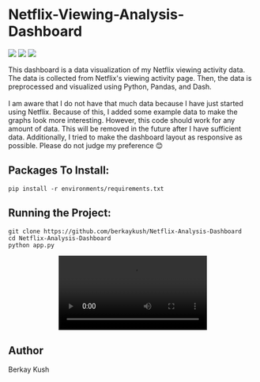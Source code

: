 # Netflix-Viewing-Analysis-Dashboard
![](https://img.shields.io/badge/Programming_Language-Python-blue.svg)
![](https://img.shields.io/badge/Python_Version-3.11.0-brown.svg)
![](https://img.shields.io/badge/Status-Complete-green.svg)

<p>
  This dashboard is a data visualization of my Netflix viewing activity data.
  The data is collected from Netflix's viewing activity page.
  Then, the data is preprocessed and visualized using Python, Pandas, and Dash.
  <br>
  <br>
  I am aware that I do not have that much data because I have just started using Netflix.
  Because of this, I added some example data to make the graphs look more interesting.
  However, this code should work for any amount of data.
  This will be removed in the future after I have sufficient data.
  Additionally, I tried to make the dashboard layout as responsive as possible.
  Please do not judge my preference 😊
</p>

## Packages To Install:
```
pip install -r environments/requirements.txt
```

## Running the Project:
```
git clone https://github.com/berkaykush/Netflix-Analysis-Dashboard
cd Netflix-Analysis-Dashboard
python app.py
```
<p align="center">
<video src="https://user-images.githubusercontent.com/70837975/209436805-eba3d1a1-6c79-437b-94ce-b5117ff03b3c.mp4" controls="controls" style="max-width: 730px;">
</video>
</p>

## Author
Berkay Kush
